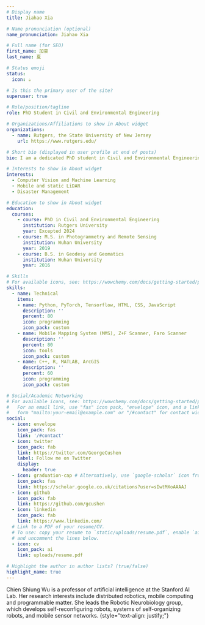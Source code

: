 ```yaml
---
# Display name
title: Jiahao Xia

# Name pronunciation (optional)
name_pronunciation: Jiahao Xia

# Full name (for SEO)
first_name: 加豪
last_name: 夏

# Status emoji
status:
  icon: ☕️

# Is this the primary user of the site?
superuser: true

# Role/position/tagline
role: PhD Student in Civil and Environmental Engineering

# Organizations/Affiliations to show in About widget
organizations:
  - name: Rutgers, the State University of New Jersey
    url: https://www.rutgers.edu/

# Short bio (displayed in user profile at end of posts)
bio: I am a dedicated PhD student in Civil and Environmental Engineering, with a profound passion for harnessing the power of machine learning and computer vision to extract critical insights from point clouds and images. My research focus revolves around enhancing the resilience of vulnerable communities to natural hazards, as well as improving accessibility for individuals with travel-limiting disabilities.

# Interests to show in About widget
interests:
  - Computer Vision and Machine Learning
  - Mobile and static LiDAR
  - Disaster Management

# Education to show in About widget
education:
  courses:
    - course: PhD in Civil and Environmental Engineering
      institution: Rutgers University
      year: Excepted 2024
    - course: M.S. in Photogrammetry and Remote Sensing
      institution: Wuhan University
      year: 2019
    - course: B.S. in Geodesy and Geomatics
      institution: Wuhan University
      year: 2016

# Skills
# For available icons, see: https://wowchemy.com/docs/getting-started/page-builder/#icons
skills:
  - name: Technical
    items:
    - name: Python, PyTorch, Tensorflow, HTML, CSS, JavaScript
      description: ''
      percent: 80
      icon: programming
      icon_pack: custom
    - name: Mobile Mapping System (MMS), Z+F Scanner, Faro Scanner
      description: ''
      percent: 80
      icon: tools
      icon_pack: custom
    - name: C++, R, MATLAB, ArcGIS
      description: ''
      percent: 60
      icon: programming
      icon_pack: custom

# Social/Academic Networking
# For available icons, see: https://wowchemy.com/docs/getting-started/page-builder/#icons
#   For an email link, use "fas" icon pack, "envelope" icon, and a link in the
#   form "mailto:your-email@example.com" or "/#contact" for contact widget.
social:
  - icon: envelope
    icon_pack: fas
    link: '/#contact'
  - icon: twitter
    icon_pack: fab
    link: https://twitter.com/GeorgeCushen
    label: Follow me on Twitter
    display:
      header: true
  - icon: graduation-cap # Alternatively, use `google-scholar` icon from `ai` icon pack
    icon_pack: fas
    link: https://scholar.google.co.uk/citations?user=sIwtMXoAAAAJ
  - icon: github
    icon_pack: fab
    link: https://github.com/gcushen
  - icon: linkedin
    icon_pack: fab
    link: https://www.linkedin.com/
  # Link to a PDF of your resume/CV.
  # To use: copy your resume to `static/uploads/resume.pdf`, enable `ai` icons in `params.yaml`,
  # and uncomment the lines below.
  - icon: cv
    icon_pack: ai
    link: uploads/resume.pdf

# Highlight the author in author lists? (true/false)
highlight_name: true
---
```


Chien Shiung Wu is a professor of artificial intelligence at the Stanford AI Lab. Her research interests include distributed robotics, mobile computing and programmable matter. She leads the Robotic Neurobiology group, which develops self-reconfiguring robots, systems of self-organizing robots, and mobile sensor networks.
{style="text-align: justify;"}
